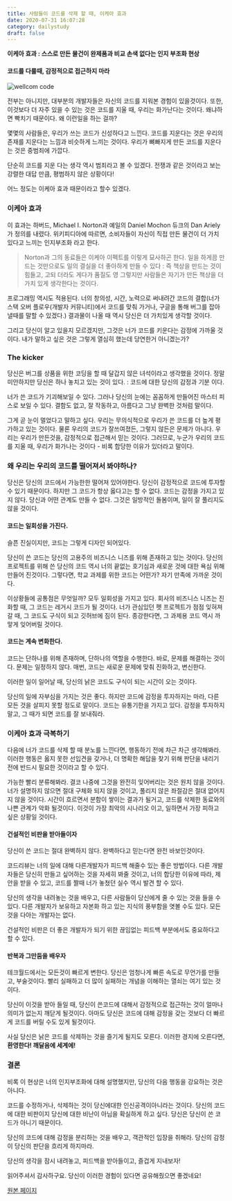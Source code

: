 ```yaml
---
title: 사람들이 코드를 삭제 할 때, 이케아 효과
date: 2020-07-31 16:07:28
category: dailystudy
draft: false
---
```

**이케아 효과 :  스스로 만든 물건이 완제품과 비교 손색 없다는 인지 부조화 현상**

#### **코드를 다룰때, 감정적으로 접근하지 마라**



![wellcom code](https://images.unsplash.com/photo-1534972195531-d756b9bfa9f2?ixlib=rb-1.2.1&ixid=eyJhcHBfaWQiOjEyMDd9&auto=format&fit=crop&w=400&q=60)



전부는 아니지만, 대부분의 개발자들은 자신의 코드를 지워본 경험이 있을것이다. 또한, 이것보다 더 자주 있을 수 있는 것은 코드를 지울 때, 우리는 화가난다는 것이다.  왜냐하면 빡치기 때문이다.  왜 이런일을 하는 걸까?



몇몇의 사람들은,  우리가 쓰는 코드가 신성하다고 느낀다. 코드를 지운다는 것은 우리의 존재를 지운다는 느낌과 비슷하게 느끼는 것이다.  우리가 뼈빠지게 만든 코드를 지운다는 것은 중범죄에 가깝다.

단순히 코드를 지운 다는 생각 역시 범죄라고 볼 수 있겠다.  전쟁과 같은 것이라고 보는 강렬한 대답 만큼, 평범하지 않은 상황이다!



어느 정도는 이케아 효과 때문이라고 할수 있겠다.



### 이케아 효과

이 효과는 하버드, Michael I. Norton과 예일의 Daniel Mochon 듀크의 Dan Ariely가 정의를 내렸다.  위키피디아에 따르면,  소비자들이 자신이 직접 만든 물건이 더 가치 있다고 느끼는 인지부조화 라고 한다.



>Norton과 그의 동료들은  이케아 이펙트를 이렇게 묘사하곤 한다.  일을 하게끔 만드는 것만으로도 일의 결실을 더 좋아하게 만들 수 있다 :  즉 책상을 만드는 것이 힘들고, 고되 더라도 게다가 품질도 영 그렇지만 사람들은 자기가 만든 책상을 더 가치 있게 생각한다는 것이다.



프로그래밍 역시도 적용된다.  너의 창의성, 시간, 노력으로 써내려간 코드의 결합(너가 스택 오버 플로우(개발자 커뮤니티)에서 코드를 맞춰 가거나, 구글을 통해 버그를 잡아낼때를 말할 수 있겠다.) 결과물이 나올 때 역시 당신은 더 가치있게 생각할 것이다.

그리고 당신이 알고 있을지 모르겠지만, 그것은 너가 코드를 키운다는 감정에 가까울 것이다. 내가 말하고 싶은 것은 그렇게 열심히 했는데 당연한거 아니겠는가?



### The kicker

당신은 버그를 상품을 위한 코딩을 할 때 달갑지 않은 녀석이라고 생각했을 것이다.  정말 미안하지만 당신은 하나 놓치고 있는 것이 있다. :  코드에 대한 당신의 감정과 기분 이다.

너가 쓴 코드가 기괴해보일 수 있다. 그러나 당신의 눈에는 꼼꼼하게 만들어진 마스터 피스로 보일 수 있다.  결함도 없고, 잘 작동하고, 아름다고 그냥 완벽한 것처럼 말이다.

그게 곧 눈이 멀었다고 말하고 싶다. 우리는 무의식적으로 우리가 쓴 코드를 더 높게 평가하고 있는 것이다. 물론 우리의 코드가 잘쓰여졌든, 그렇지 않든은 문제가 아니다.  우리는 우리가 만든것을,  감정적으로 접근해서 믿는 것이다.  그러므로,  누군가 우리의 코드를 지울 때, 우리가 화가나는 것이다 - 비록 합당한 이유가 있더라고 말이다.



### 왜 우리는 우리의 코드를 떨어져서 봐야하나?

당신은 당신의 코드에서 가능한한 떨어져 있어야한다. 당신이 감정적으로 코드에 투자할 수 있기 때문이다. 하지만 그 코드가 항상 옳다고는 할 수 없다. 코드는 감정을 가지고 있지 않다. 당신과 어떤 관계도 만들 수 없다.  그것은 일방적인 돌봄이며,  일이 잘 풀리지도 않을 것이다.



#### 코드는 일회성을 가진다.

슬픈 진실이지만, 코드는 그렇게 디자인 되어있다.

당신이 쓴 코드는 당신의 고용주의 비즈니스 니즈를 위해 존재하고 있는 것이다.  당신의 프로젝트를 위해 쓴 당신의 코드 역시 너의 끝없는 호기심과 새로운 것에 대한 욕심 위해 만들어 진것이다.  그렇다면, 학교 과제를 위한 코드는 어떤가?  자기 만족에 가까운 것이다.



이상황들에 공통점은 무엇일까? 모두 일회성을 가지고 있다.  회사의 비즈니스 니즈는 진화할 때,  그 코드는 레거시 코드가 될 것이다. 너가 관심있던 펫 프로젝트가 점점 잊혀져 갈 때,  그 코드도 구식이 되고 깃허브에 짐이 된다. 종강한다면, 그 과제용 코드 역시 까맣게 잊어버릴 것이다.



#### 코드는 계속 변화한다.

코드는 단하나를 위해 존재하며, 단하나의 역할을 수행한다. 바로, 문제를 해결하는 것이다. 문제는 일정하지 않다. 매번, 코드는 새로운 문제에 맞춰 진화하고, 변신한다. 

이러한 일이 일어날 때,  당신의 낡은 코드도 구식이 되는 시간이 오는 것이다.

당신의 일에 자부심을 가지는 것은 좋다. 하지만 코드에 감정을 투자하지는 마라,  다른 모든 것을 살피지 못할 정도로 말이다.  코드는 유통기한을 가지고 있다.  감정을 투자하지말고, 그 때가 되면 코드를 잘 보내줘라.



### 이케아 효과 극복하기

다음에 너가 코드를 삭제 할 때 분노를 느낀다면,  행동하기 전에 차근 차근 생각해봐라. 이러한 행동은 옳지 못한 선입견을 갖거나, 더 명확한 해답을 찾기 위해 판단을 내리기 전에 반드시 필요한 것이라고 할 수 있다. 

가능한 빨리 분류해봐라. 결코 나중에 그것을 완전히 잊어버리는 것은 원치 않을 것이다.  너가 설명하지 않으면 절대 구체화 되지 않을 것이고, 풀리지 않은 좌절감은 절대 없어지지 않을 것이다. 시간이 흐르면서 분함이 쌓이는 결과가 될거고, 코드를 삭제한 동료와의 나쁜 관계가 악화 될것이다. 이것이 가장 최악의 시나리오 이고, 일하면서 가장 피하고 싶은 상황일 것이다.



#### 건설적인 비판을 받아들이자

당신이 쓴 코드는 절대 완벽하지 않다. 완벽하다고 믿는다면 완전 바보인것이다.

코드리뷰는 너의 일에 대해 다른개발자가 피드백 해줄수 있는 좋은 방법이다.  다른 개발자들은 당신히 만들고 싶어하는 것을 자세히 봐줄 것이고,  너의 합당한 이유에 따라, 제안을 받을 수 있고, 코드를 짤때 너가 놓쳤던 실수 역시 발견 할 수 있다.

당신의 생각을 내려놓는 것을 배우고, 다른 사람들이 당신에게 줄 수 있는 것을 들을 수 있다. 다른 개발자가 보유하고 자본화 하고 있는 지식의 풍부함을 엿볼 수도 있다. 모든 것을 다아는 개발자는 없다. 

건설적인 비판은 더 좋은 개발자가 되기 위한  끊임없는 피드백  부분에서도 중요하다고 할 수 있다.



#### 반복과 그만둠을 배우자

테크월드에서는 모든것이 빠르게 변한다. 당신은 엄청나게 빠른 속도로 무언가를 만들고, 부술것이다.   빨리 실패하고 더 많이 실패하는 개념을 이해하는 열쇠는 여기 있는 것이다.

당신이 이것을 받아 들일 때, 당신이 쓴코드에 대해서 감정적으로 접근하는 것이 얼마나 의미가 없는지 깨닫게 될것이다. 아마도 당신은 코드에 대해 감정을 갖는 것보다 더 빠르게 코드를 버릴 수도 있게 될것이다.

사실 당신은 낡은 코드를 삭제하는 것을 즐기게 될지도 모른다. 이러한 경지에 오른다면, **환영한다!  깨달음에 세계에!**



### 결론

비록 이 현상은 너의 인지부조화에 대해 설명했지만,  당신의 다음 행동을 강요하는 것은 아니다.

코드를 수정하거나, 삭제하는 것이 당신에대한 인신공격이아니라는 것이다.  당신의 코드에 대한 비판이지 당신에 대한 비난이 아님을 확실하게 하고 싶다. 당신은 당신이 쓴 코드가 아니기 때문이다.

당신의 코드에 대해 감정을 분리하는 것을 배우고, 객관적인 입장을 취해라.  당신의 감정이 당신의 판단을 흐리게 하지마라.

당신의 생각을 잠시 내려놓고, 피드백을 받아들이고,  즐겁게 지내보자!

읽어주셔서 감사하구요. 당신이 이러한 경험이 있다면 공유해줬으면 좋겠네요!

[원본 페이지](https://medium.com/better-programming/the-ikea-effect-when-people-delete-our-code-243405c151f3)
